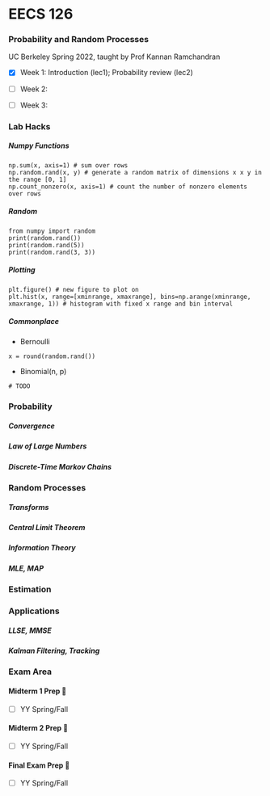 # EECS 126
### Probability and Random Processes
UC Berkeley Spring 2022, taught by Prof Kannan Ramchandran

- [x] Week 1: Introduction (lec1); Probability review (lec2)
- [ ] Week 2:
- [ ] Week 3:


### Lab Hacks

##### Numpy Functions
```python3
np.sum(x, axis=1) # sum over rows
np.random.rand(x, y) # generate a random matrix of dimensions x x y in the range [0, 1]
np.count_nonzero(x, axis=1) # count the number of nonzero elements over rows
```

##### Random
```python3
from numpy import random
print(random.rand())
print(random.rand(5))
print(random.rand(3, 3))
```

##### Plotting
```python3
plt.figure() # new figure to plot on
plt.hist(x, range=[xminrange, xmaxrange], bins=np.arange(xminrange, xmaxrange, 1)) # histogram with fixed x range and bin interval
```

##### Commonplace
- Bernoulli
```python3
x = round(random.rand())
```
- Binomial(n, p)
```python3
# TODO
```

### Probability

##### Convergence

##### Law of Large Numbers

##### Discrete-Time Markov Chains

### Random Processes

##### Transforms

##### Central Limit Theorem

##### Information Theory

##### MLE, MAP


### Estimation

### Applications

##### LLSE, MMSE

##### Kalman Filtering, Tracking


### Exam Area

#### Midterm 1 Prep 😤
- [ ] YY Spring/Fall

#### Midterm 2 Prep 😤
- [ ] YY Spring/Fall

#### Final Exam Prep 😤
- [ ] YY Spring/Fall
